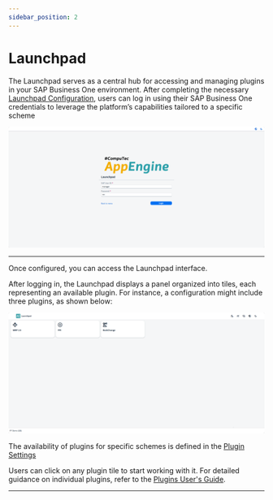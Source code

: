 ```yaml
---
sidebar_position: 2
---
```


# Launchpad

The Launchpad serves as a central hub for accessing and managing plugins in your SAP Business One environment. After completing the necessary [Launchpad Configuration](../administrators-guide/configuration-and-administration/configuration.md), users can log in using their SAP Business One credentials to leverage the platform’s capabilities tailored to a specific scheme

![Launchpad](./media/launchpad/launchpad-log-in.webp)

---

Once configured, you can access the Launchpad interface.

After logging in, the Launchpad displays a panel organized into tiles, each representing an available plugin. For instance, a configuration might include three plugins, as shown below:

![Launchpad](./media/launchpad/launchpad-main.webp)

The availability of plugins for specific schemes is defined in the [Plugin Settings](../administrators-guide/configuration-and-administration/plugins/overview.md)

Users can click on any plugin tile to start working with it. For detailed guidance on individual plugins, refer to the [Plugins User's Guide](../plugins-user-guide/overview.md).

---
